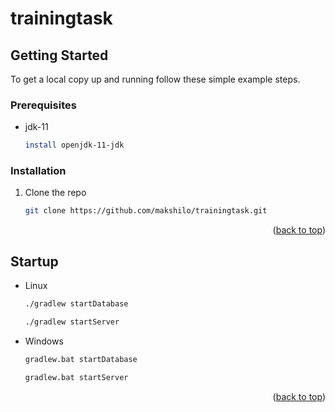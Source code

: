 # trainingtask

<!-- GETTING STARTED -->
## Getting Started

To get a local copy up and running follow these simple example steps.

### Prerequisites

* jdk-11
  ```sh
  install openjdk-11-jdk
  ```

### Installation

1. Clone the repo
   ```sh
   git clone https://github.com/makshilo/trainingtask.git
   ```

<p align="right">(<a href="#top">back to top</a>)</p>

<!-- Startup -->
## Startup

* Linux
  ```sh
  ./gradlew startDatabase
  ```
  ```sh
  ./gradlew startServer
  ```
* Windows
  ```sh
  gradlew.bat startDatabase
  ```
  ```sh
  gradlew.bat startServer
  ```

<p align="right">(<a href="#top">back to top</a>)</p>
